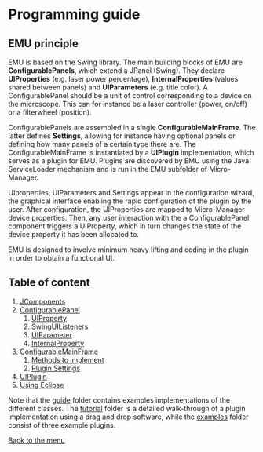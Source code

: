 # Programming guide 

## EMU principle  

EMU is based on the Swing library. The main building blocks of EMU are **ConfigurablePanels**, which extend a JPanel (Swing). They declare **UIProperties** (e.g. laser power percentage), **InternalProperties** (values shared between panels) and **UIParameters** (e.g. title color). A ConfigurablePanel should be a unit of control corresponding to a device on the microscope. This can for instance be a laser controller (power, on/off) or a filterwheel (position).

ConfigurablePanels are assembled in a single **ConfigurableMainFrame**. The latter defines **Settings**, allowing for instance having optional panels or defining how many panels of a certain type there are. The ConfigurableMainFrame is instantiated by a **UIPlugin** implementation, which serves as a plugin for EMU. Plugins are discovered by EMU using the Java ServiceLoader mechanism and is run in the EMU subfolder of Micro-Manager.

UIproperties, UIParameters and Settings appear in the configuration wizard, the graphical interface enabling the rapid configuration of the plugin by the user. After configuration, the UIProperties are mapped to Micro-Manager device properties. Then, any user interaction with the a ConfigurablePanel component triggers a UIProperty, which in turn changes the state of the device property it has been allocated to.

EMU is designed to involve minimum heavy lifting and coding in the plugin in order to obtain a functional UI.



## Table of content

1. [JComponents](jcomponents.md)
2. [ConfigurablePanel](configurablepanel.md)
   1. [UIProperty](uiproperty.md)
   2. [SwingUIListeners](uiproperty.md#swing)
   3. [UIParameter](uiparameter.md)
   4. [InternalProperty](internalproperty.md)
3. [ConfigurableMainFrame](configurablemainframe.md)
   1. [Methods to implement](configurablemainframe.md)
   2. [Plugin Settings](configurablemainframe.md#settings)
4. [UIPlugin](plugin)
5. [Using Eclipse](usingeclipse.md)



Note that the [guide](guide) folder contains examples implementations of the different classes. The [tutorial](tutorial) folder is a detailed walk-through of a plugin implementation using a drag and drop software, while the [examples](examples) folder consist of three example plugins.



[Back to the menu](README.md#guide)

